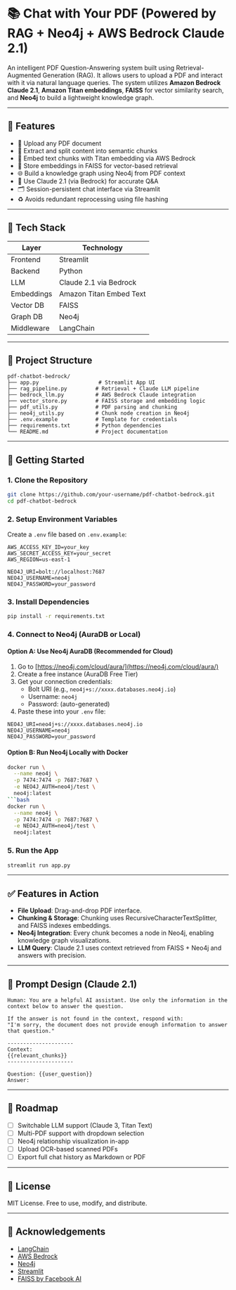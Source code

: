 # 📚 Chat with Your PDF (Powered by RAG + Neo4j + AWS Bedrock Claude 2.1)

An intelligent PDF Question-Answering system built using Retrieval-Augmented Generation (RAG). It allows users to upload a PDF and interact with it via natural language queries. The system utilizes **Amazon Bedrock Claude 2.1**, **Amazon Titan embeddings**, **FAISS** for vector similarity search, and **Neo4j** to build a lightweight knowledge graph.

---

## 🚀 Features

- 📄 Upload any PDF document
- 🧠 Extract and split content into semantic chunks
- 🧲 Embed text chunks with Titan embedding via AWS Bedrock
- 🧮 Store embeddings in FAISS for vector-based retrieval
- 🌐 Build a knowledge graph using Neo4j from PDF context
- 💬 Use Claude 2.1 (via Bedrock) for accurate Q&A
- 🗂️ Session-persistent chat interface via Streamlit
- ♻️ Avoids redundant reprocessing using file hashing

---

## 🧰 Tech Stack

| Layer       | Technology                |
|-------------|----------------------------|
| Frontend    | Streamlit                 |
| Backend     | Python                    |
| LLM         | Claude 2.1 via Bedrock    |
| Embeddings  | Amazon Titan Embed Text   |
| Vector DB   | FAISS                     |
| Graph DB    | Neo4j                     |
| Middleware  | LangChain                 |

---

## 📁 Project Structure

```
pdf-chatbot-bedrock/
├── app.py                   # Streamlit App UI
├── rag_pipeline.py         # Retrieval + Claude LLM pipeline
├── bedrock_llm.py          # AWS Bedrock Claude integration
├── vector_store.py         # FAISS storage and embedding logic
├── pdf_utils.py            # PDF parsing and chunking
├── neo4j_utils.py          # Chunk node creation in Neo4j
├── .env.example            # Template for credentials
├── requirements.txt        # Python dependencies
└── README.md               # Project documentation
```

---

## 🧪 Getting Started

### 1. Clone the Repository
```bash
git clone https://github.com/your-username/pdf-chatbot-bedrock.git
cd pdf-chatbot-bedrock
```

### 2. Setup Environment Variables
Create a `.env` file based on `.env.example`:

```env
AWS_ACCESS_KEY_ID=your_key
AWS_SECRET_ACCESS_KEY=your_secret
AWS_REGION=us-east-1

NEO4J_URI=bolt://localhost:7687
NEO4J_USERNAME=neo4j
NEO4J_PASSWORD=your_password
```

### 3. Install Dependencies
```bash
pip install -r requirements.txt
```

### 4. Connect to Neo4j (AuraDB or Local)

#### Option A: Use Neo4j AuraDB (Recommended for Cloud)
1. Go to [https://neo4j.com/cloud/aura/](https://neo4j.com/cloud/aura/)
2. Create a free instance (AuraDB Free Tier)
3. Get your connection credentials:
   - Bolt URI (e.g., `neo4j+s://xxxx.databases.neo4j.io`)
   - Username: `neo4j`
   - Password: (auto-generated)
4. Paste these into your `.env` file:
```env
NEO4J_URI=neo4j+s://xxxx.databases.neo4j.io
NEO4J_USERNAME=neo4j
NEO4J_PASSWORD=your_password
```

#### Option B: Run Neo4j Locally with Docker
```bash
docker run \
  --name neo4j \
  -p 7474:7474 -p 7687:7687 \
  -e NEO4J_AUTH=neo4j/test \
  neo4j:latest
```bash
docker run \
  --name neo4j \
  -p 7474:7474 -p 7687:7687 \
  -e NEO4J_AUTH=neo4j/test \
  neo4j:latest
```

### 5. Run the App
```bash
streamlit run app.py
```

---


## ✅ Features in Action

- **File Upload**: Drag-and-drop PDF interface.
- **Chunking & Storage**: Chunking uses RecursiveCharacterTextSplitter, and FAISS indexes embeddings.
- **Neo4j Integration**: Every chunk becomes a node in Neo4j, enabling knowledge graph visualizations.
- **LLM Query**: Claude 2.1 uses context retrieved from FAISS + Neo4j and answers with precision.

---

## 🧠 Prompt Design (Claude 2.1)

```text
Human: You are a helpful AI assistant. Use only the information in the context below to answer the question.

If the answer is not found in the context, respond with:
"I'm sorry, the document does not provide enough information to answer that question."

---------------------
Context:
{{relevant_chunks}}
---------------------

Question: {{user_question}}
Answer:
```

---

## 🔮 Roadmap

- [ ] Switchable LLM support (Claude 3, Titan Text)
- [ ] Multi-PDF support with dropdown selection
- [ ] Neo4j relationship visualization in-app
- [ ] Upload OCR-based scanned PDFs
- [ ] Export full chat history as Markdown or PDF

---

## 📜 License

MIT License. Free to use, modify, and distribute.

---

## 🙌 Acknowledgements

- [LangChain](https://www.langchain.com/)
- [AWS Bedrock](https://aws.amazon.com/bedrock/)
- [Neo4j](https://neo4j.com/)
- [Streamlit](https://streamlit.io/)
- [FAISS by Facebook AI](https://github.com/facebookresearch/faiss)

